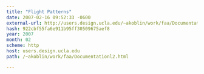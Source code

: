 ```yaml
---
title: "Flight Patterns"
date: 2007-02-16 09:52:33 -0600
external-url: http://users.design.ucla.edu/~akoblin/work/faa/Documentationl2.html
hash: 922cbf55fa6e911b95ff30509675aef8
year: 2007
month: 02
scheme: http
host: users.design.ucla.edu
path: /~akoblin/work/faa/Documentationl2.html

---
```



